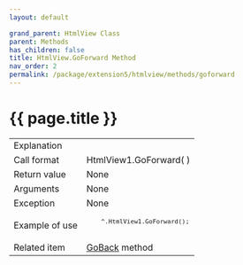 ```yaml
---
layout: default

grand_parent: HtmlView Class
parent: Methods
has_children: false
title: HtmlView.GoForward Method
nav_order: 2
permalink: /package/extension5/htmlview/methods/goforward
---
```

# {{ page.title }}


<table>
  <tr>
    <td>Explanation</td>
    <td colspan="2"></td>
  </tr>
  <tr>
    <td>Call format</td>
    <td colspan="2">HtmlView1.GoForward( )</td>
  </tr>
  <tr>
    <td>Return value</td>
    <td colspan="2">None</td>
  </tr>  
  <tr>
    <td>Arguments</td>
    <td colspan="2">None</td>
  </tr>
  <tr>
    <td>Exception</td>
    <td colspan="2">None</td>
  </tr>
  <tr>
    <td>Example of use</td>
    <td colspan="2"><code><pre>
    ^.HtmlView1.GoForward();
    </pre></code></td>
  </tr>
  <tr>
    <td>Related item</td>
    <td colspan="2"><a href="/package/extension5/htmlview/methods/goback">GoBack</a> method</td>
  </tr>
</table>